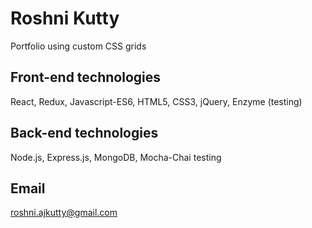 # Roshni Kutty
Portfolio using custom CSS grids

## Front-end technologies
React, Redux, Javascript-ES6, HTML5, CSS3, jQuery, Enzyme (testing)

## Back-end technologies
Node.js, Express.js, MongoDB, Mocha-Chai testing

## Email
roshni.ajkutty@gmail.com